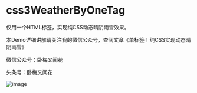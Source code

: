 # css3WeatherByOneTag
仅用一个HTML标签，实现纯CSS动态晴阴雨雪效果。

本Demo详细讲解请关注我的微信公众号，查阅文章《单标签！纯CSS实现动态晴阴雨雪》

微信公众号：卧梅又闻花

头条号：卧梅又闻花

![image](https://wx3.sinaimg.cn/large/475dd357ly1gbh774dw0dj210n0ku443.jpg)
